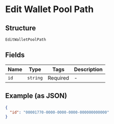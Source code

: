 
# Edit Wallet Pool Path

## Structure

`EditWalletPoolPath`

## Fields

| Name | Type | Tags | Description |
|  --- | --- | --- | --- |
| `id` | `string` | Required | - |

## Example (as JSON)

```json
{
  "id": "00001770-0000-0000-0000-000000000000"
}
```

